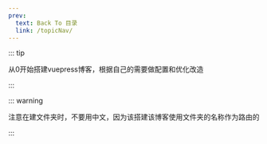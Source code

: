 ```yaml
---
prev:
  text: Back To 目录
  link: /topicNav/
---
```




::: tip 

从0开始搭建vuepress博客，根据自己的需要做配置和优化改造

:::



::: warning

注意在建文件夹时，不要用中文，因为该搭建该博客使用文件夹的名称作为路由的

:::
